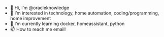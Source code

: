 - 👋 Hi, I’m @oracleknowledge
- 👀 I’m interested in technology, home automation, coding/programming, home improvement
- 🌱 I’m currently learning docker, homeassistant, python
- 📫 How to reach me email!

<!---
oracleknowledge/oracleknowledge is a ✨ special ✨ repository because its `README.md` (this file) appears on your GitHub profile.
You can click the Preview link to take a look at your changes.
--->

